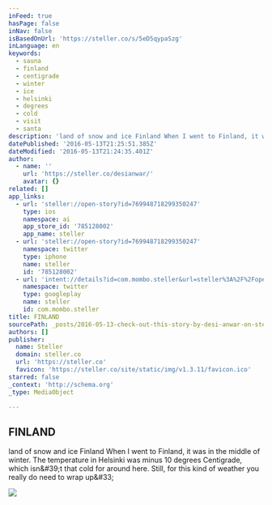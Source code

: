 ```yaml
---
inFeed: true
hasPage: false
inNav: false
isBasedOnUrl: 'https://steller.co/s/5eD5qypaSzg'
inLanguage: en
keywords:
  - sauna
  - finland
  - centigrade
  - winter
  - ice
  - helsinki
  - degrees
  - cold
  - visit
  - santa
description: 'land of snow and ice Finland When I went to Finland, it was in the middle of winter. The temperature in Helsinki was minus 10 degrees Centigrade, which isn&#39;t that cold for around here. Still, for this kind of weather you really do need to wrap up&#33;'
datePublished: '2016-05-13T21:25:51.385Z'
dateModified: '2016-05-13T21:24:35.401Z'
author:
  - name: ''
    url: 'https://steller.co/desianwar/'
    avatar: {}
related: []
app_links:
  - url: 'steller://open-story?id=769948718299350247'
    type: ios
    namespace: ai
    app_store_id: '785128002'
    app_name: steller
  - url: 'steller://open-story?id=769948718299350247'
    namespace: twitter
    type: iphone
    name: steller
    id: '785128002'
  - url: 'intent://details?id=com.mombo.steller&url=steller%3A%2F%2Fopen-story%3Fid%3D769948718299350247#Intent;scheme=market;action=android.intent.action.VIEW;package=com.android.vending;end'
    namespace: twitter
    type: googleplay
    name: steller
    id: com.mombo.steller
title: FINLAND
sourcePath: _posts/2016-05-13-check-out-this-story-by-desi-anwar-on-stellerstories.md
authors: []
publisher:
  name: Steller
  domain: steller.co
  url: 'https://steller.co'
  favicon: 'https://steller.co/site/static/img/v1.3.11/favicon.ico'
starred: false
_context: 'http://schema.org'
_type: MediaObject

---
```

<article style=""><h1>FINLAND</h1><p>land of snow and ice Finland When I went to Finland, it was in the middle of winter. The temperature in Helsinki was minus 10 degrees Centigrade, which isn&amp;#39;t that cold for around here. Still, for this kind of weather you really do need to wrap up&amp;#33;</p><img src="https://s3-us-west-2.amazonaws.com/the-grid-img/p/6ff9e48c909ef9eb60f4f22330e25909ee54d2a2.jpg" /></article>